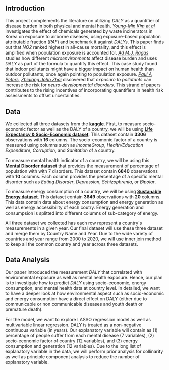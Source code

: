 ## Introduction

This project complements the literature on utilizing *DALY* as a quantifier of disease burden in both physical and mental health.  [*Young-Min Kim et al*](https://www.sciencedirect.com/science/article/pii/S0048969711002051) investigates the effect of chemicals generated by waste incinerators in Korea on exposure to airborne diseases, using exposure-based population attributable fraction (*PAF*) and benchmark it against *DALYs*. This paper finds out that *NO2* ranked highest in all-cause mortality, and this effect is amplified when population exposure is accounted for. [*Ad M.J. Ragas*](https://www.sciencedirect.com/science/article/pii/S0160412011000468) studies how different *microenvironments* affect disease burden and uses *DALY* as part of the formula to quantify this effect. This case study found that indoor pollutants might have a bigger impact on human health than outdoor pollutants, once again pointing to population exposure. [*Paul A Peters*](https://www.sciencedirect.com/science/article/pii/S0738059303001160), [*Zhiqiang John Zhai*](https://link.springer.com/article/10.1007/s12273-008-8302-x) discovered that *exposure to pollutants* can increase the risk for *neuro-developmental disorders*. This strand of papers contributes to the rising incentives of incorporating quantifiers in health risk assessments to offset uncertainties. 

## Data

We collected all three datasets from the [**kaggle**](https://www.kaggle.com/). First, to measure socio-economic factor as well as the DALY of a country, we will be using [**Life Expectancy & Socio-Economic dataset**](https://www.kaggle.com/datasets/mjshri23/life-expectancy-and-socio-economic-world-bank). This dataset contain **3306** observations with **16** columns. The socio-ecomonic factor of a country is measured using columns such as *IncomeGroup*, *Health/Education Expenditure*, *Corruption*, and *Sanitation* of a country. 

To measure mental health indicator of a country, we will be using this [**Mental Disorder dataset**](https://www.kaggle.com/datasets/programmerrdai/mental-health-dataset?select=prevalence-by-mental-and-substance-use-disorder.csv) that provides the measurement of percentage of population with with 7 disorders. This dataset contain **6840** observations with **10** columns. Each column provides the percentage of a specific mental disorder such as *Eating Disorder*, *Depression*, *Schizophrenia*, or *Bipolar*. 

To measure energy consumption of a country, we will be using [**Sustanable Energy dataset**](https://www.kaggle.com/datasets/anshtanwar/global-data-on-sustainable-energy). This dataset contain **3649** observations with **20** columns. This data contain data about energy consumption and energy generation as well as energy accessibility of each coutry. Energy generation and consumpsion is splitted into different columns of sub-category of energy. 

All three dataset we collected has each row represent a country's measurements in a given year. Our final dataset will use these three dataset and merge them by Country Name and Year. Due to the wide variety of countries and year range from 2000 to 2020, we will use inner join method to keep all the common country and year across three datasets.

## Data Analysis

Our paper introduced the measurement *DALY* that correlated with environmental exposure as well as mental health exposure. Hence, our plan is to investigate how to predict *DALY* using socio-economic, energy consumption, and mental health data at country level. In detailed, we want to have a deeper look at how environmental aspect such as socio-economic and energy consumption have a direct effect on DALY (either due to communicable or non communicable diseases and youth death or premature death). 

For the model, we want to explore LASSO regression model as well as multivariable linear regression. DALY is treated as a non-negative continuous variable (in years). Our explanatory variable will contain as (1) percentage of people suffer from each mental disease (7 variables), (2) socio-economic factor of country (12 variables), and (3) energy consumption and generation (12 variables). Due to the long list of explanatory variable in the data, we will perform prior analysis for collinarity as well as principle component analysis to reduce the number of explanatory variable. 
